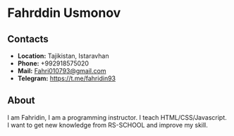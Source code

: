 # Fahrddin Usmonov
## Contacts
- **Location:** Tajikistan, Istaravhan
- **Phone:** +992918575020
- **Mail:** Fahri010793@gmail.com
- **Telegram:** https://t.me/fahridin93
## About
I am Fahridin, I am a programming instructor. I teach HTML/CSS/Javascript. I want to get new knowledge from RS-SCHOOL and improve my skill.
